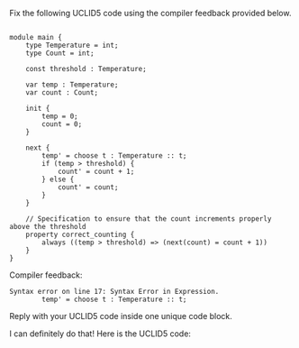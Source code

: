 
Fix the following UCLID5 code using the compiler feedback provided below.

```

module main {
    type Temperature = int;
    type Count = int;

    const threshold : Temperature;

    var temp : Temperature;
    var count : Count;

    init {
        temp = 0;
        count = 0;
    }

    next {
        temp' = choose t : Temperature :: t;
        if (temp > threshold) {
            count' = count + 1;
        } else {
            count' = count;
        }
    }

    // Specification to ensure that the count increments properly above the threshold
    property correct_counting {
        always ((temp > threshold) => (next(count) = count + 1))
    }
}
```

Compiler feedback:

```
Syntax error on line 17: Syntax Error in Expression.
        temp' = choose t : Temperature :: t;

```
Reply with your UCLID5 code inside one unique code block.

I can definitely do that! Here is the UCLID5 code:
```

